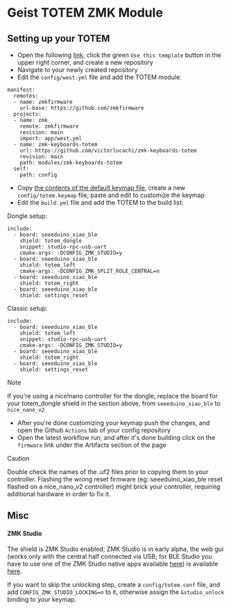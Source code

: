 # Geist TOTEM ZMK Module

## Setting up your TOTEM

- Open the following [link](https://github.com/zmkfirmware/unified-zmk-config-template), click the green `Use this template` button in the upper right corner, and create a new repository
- Navigate to your newly created repository
- Edit the `config/west.yml` file and add the TOTEM module:

```
manifest:
  remotes:
  - name: zmkfirmware
    url-base: https://github.com/zmkfirmware
  projects:
  - name: zmk
    remote: zmkfirmware
    revision: main
    import: app/west.yml
  - name: zmk-keyboards-totem
    url: https://github.com/victorlucachi/zmk-keyboards-totem
    revision: main
    path: modules/zmk-keyboards-totem
  self:
    path: config
```

- Copy [the contents of the default keymap file](boards/shields/totem/totem.keymap), create a new `config/totem.keymap` file, paste and edit to customize the keymap
- Edit the `build.yml` file and add the TOTEM to the build list:

Dongle setup:
```
include:
  - board: seeeduino_xiao_ble
    shield: totem_dongle
    snippet: studio-rpc-usb-uart
    cmake-args: -DCONFIG_ZMK_STUDIO=y  
  - board: seeeduino_xiao_ble
    shield: totem_left
    cmake-args: -DCONFIG_ZMK_SPLIT_ROLE_CENTRAL=n
  - board: seeeduino_xiao_ble
    shield: totem_right
  - board: seeeduino_xiao_ble
    shield: settings_reset
```

Classic setup:
```
include:
  - board: seeeduino_xiao_ble
    shield: totem_left
    snippet: studio-rpc-usb-uart
    cmake-args: -DCONFIG_ZMK_STUDIO=y  
  - board: seeeduino_xiao_ble
    shield: totem_right
  - board: seeeduino_xiao_ble
    shield: settings_reset
```

> [!NOTE]  
> If you're using a nice!nano controller for the dongle, replace the board for your totem_dongle shield in the section above, from `seeeduino_xiao_ble` to `nice_nano_v2`

- After you're done customizing your keymap push the changes, and open the Github `Actions` tab of your config repository
- Open the latest workflow run, and after it's done building click on the `firmware` link under the Artifacts section of the page

> [!CAUTION]
> Double check the names of the .uf2 files prior to copying them to your controller. Flashing the wrong reset firmware (eg: seeeduino_xiao_ble reset flashed on a nice_nano_v2 controller) might brick your controller, requiring additional hardware in order to fix it.

## Misc

#### ZMK Studio

The shield is ZMK Studio enabled; ZMK Studio is in early alpha, the web gui (works only with the central half connected via USB; for BLE Studio you have to use one of the ZMK Studio native apps available [here](https://github.com/zmkfirmware/zmk-studio/actions)) is available [here](https://zmk.studio/).

If you want to skip the unlocking step, create a `config/totem.conf` file, and add `CONFIG_ZMK_STUDIO_LOCKING=n` to it, otherwise assign the `&studio_unlock` binding to your keymap.